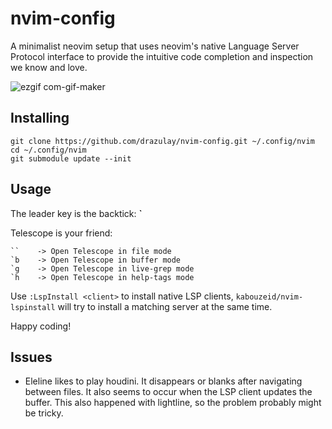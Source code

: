 # nvim-config

A minimalist neovim setup that uses neovim's native Language Server Protocol interface to provide the intuitive code completion and inspection we know and love.

![ezgif com-gif-maker](https://user-images.githubusercontent.com/784794/124812020-67bb0c00-df63-11eb-9a11-317318d8b643.gif)

## Installing

```
git clone https://github.com/drazulay/nvim-config.git ~/.config/nvim
cd ~/.config/nvim
git submodule update --init
```

## Usage

The leader key is the backtick: __\`__

Telescope is your friend:

```
``    -> Open Telescope in file mode
`b    -> Open Telescope in buffer mode
`g    -> Open Telescope in live-grep mode
`h    -> Open Telescope in help-tags mode
```
Use `:LspInstall <client>` to install native LSP clients, `kabouzeid/nvim-lspinstall` will try to install a matching server at the same time.

Happy coding!

## Issues

- Eleline likes to play houdini. It disappears or blanks after navigating between files. It also seems to occur when the LSP client updates the buffer. This also happened with lightline, so the problem probably might be tricky.
